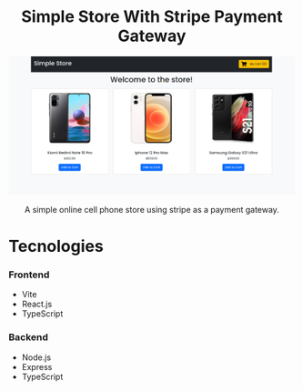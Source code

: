 <div align="center">

# Simple Store With Stripe Payment Gateway

![Home](./screenshots/1.png)


A simple online cell phone store using stripe as a payment gateway.

</div>


# Tecnologies

### Frontend

- Vite
- React.js
- TypeScript

### Backend

- Node.js
- Express
- TypeScript